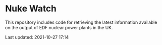 # Nuke Watch

This repository includes code for retrieving the latest information available on the output of EDF nuclear power plants in the UK.

Last updated: 2021-10-27 17:14